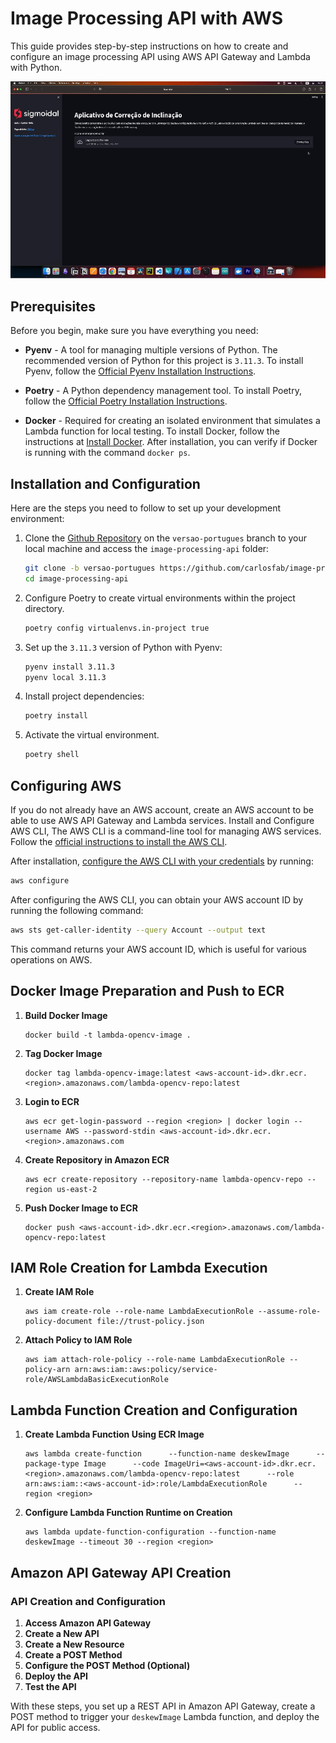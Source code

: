 
# Image Processing API with AWS

This guide provides step-by-step instructions on how to create and configure an image processing API using AWS API Gateway and Lambda with Python.

![Banner](img/streamlit_app.gif)

## Prerequisites

Before you begin, make sure you have everything you need:

- **Pyenv** - A tool for managing multiple versions of Python. The recommended version of Python for this project is `3.11.3`. To install Pyenv, follow the [Official Pyenv Installation Instructions](https://github.com/pyenv/pyenv#installation).

- **Poetry** - A Python dependency management tool. To install Poetry, follow the [Official Poetry Installation Instructions](https://python-poetry.org/docs/#installation).

- **Docker** - Required for creating an isolated environment that simulates a Lambda function for local testing. To install Docker, follow the instructions at [Install Docker](https://docs.docker.com/). After installation, you can verify if Docker is running with the command `docker ps`.

## Installation and Configuration

Here are the steps you need to follow to set up your development environment:

1. Clone the [Github Repository](https://github.com/carlosfab/image-processing-api) on the `versao-portugues` branch to your local machine and access the `image-processing-api` folder:

   ```bash
   git clone -b versao-portugues https://github.com/carlosfab/image-processing-api.git
   cd image-processing-api
   ```

2. Configure Poetry to create virtual environments within the project directory.

   ```bash
   poetry config virtualenvs.in-project true
   ```

3. Set up the `3.11.3` version of Python with Pyenv:

   ```bash
   pyenv install 3.11.3
   pyenv local 3.11.3
   ```

4. Install project dependencies:

   ```bash
   poetry install
   ```

5. Activate the virtual environment.

   ```bash
   poetry shell
   ```

## Configuring AWS

If you do not already have an AWS account, create an AWS account to be able to use AWS API Gateway and Lambda services. Install and Configure AWS CLI, The AWS CLI is a command-line tool for managing AWS services. Follow the [official instructions to install the AWS CLI](https://docs.aws.amazon.com/cli/latest/userguide/getting-started-install.html).

After installation, [configure the AWS CLI with your credentials](https://docs.aws.amazon.com/cli/latest/userguide/cli-configure-files.html) by running:

   ```bash
   aws configure
   ```

After configuring the AWS CLI, you can obtain your AWS account ID by running the following command:

   ```bash
   aws sts get-caller-identity --query Account --output text
   ```

This command returns your AWS account ID, which is useful for various operations on AWS.

## Docker Image Preparation and Push to ECR

1. **Build Docker Image**

   ```shell
   docker build -t lambda-opencv-image .
   ```

2. **Tag Docker Image**

   ```shell
   docker tag lambda-opencv-image:latest <aws-account-id>.dkr.ecr.<region>.amazonaws.com/lambda-opencv-repo:latest
   ```

3. **Login to ECR**

   ```shell
   aws ecr get-login-password --region <region> | docker login --username AWS --password-stdin <aws-account-id>.dkr.ecr.<region>.amazonaws.com
   ```

4. **Create Repository in Amazon ECR**

   ```shell
   aws ecr create-repository --repository-name lambda-opencv-repo --region us-east-2
   ```

5. **Push Docker Image to ECR**

   ```shell
   docker push <aws-account-id>.dkr.ecr.<region>.amazonaws.com/lambda-opencv-repo:latest
   ```

## IAM Role Creation for Lambda Execution

1. **Create IAM Role**

   ```shell
   aws iam create-role --role-name LambdaExecutionRole --assume-role-policy-document file://trust-policy.json
   ```

2. **Attach Policy to IAM Role**

   ```shell
   aws iam attach-role-policy --role-name LambdaExecutionRole --policy-arn arn:aws:iam::aws:policy/service-role/AWSLambdaBasicExecutionRole
   ```

## Lambda Function Creation and Configuration

1. **Create Lambda Function Using ECR Image**

   ```shell
   aws lambda create-function      --function-name deskewImage      --package-type Image      --code ImageUri=<aws-account-id>.dkr.ecr.<region>.amazonaws.com/lambda-opencv-repo:latest      --role arn:aws:iam::<aws-account-id>:role/LambdaExecutionRole      --region <region>
   ```

2. **Configure Lambda Function Runtime on Creation**

   ```shell
   aws lambda update-function-configuration --function-name deskewImage --timeout 30 --region <region>
   ```

## Amazon API Gateway API Creation

### API Creation and Configuration

1. **Access Amazon API Gateway**
2. **Create a New API**
3. **Create a New Resource**
4. **Create a POST Method**
5. **Configure the POST Method (Optional)**
6. **Deploy the API**
7. **Test the API**

With these steps, you set up a REST API in Amazon API Gateway, create a POST method to trigger your `deskewImage` Lambda function, and deploy the API for public access.
